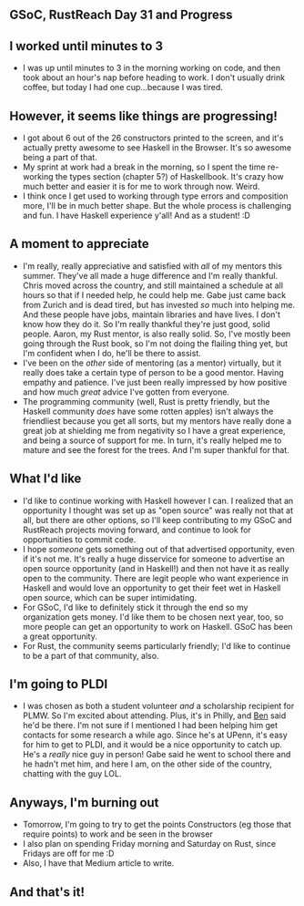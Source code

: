 ## GSoC, RustReach Day 31 and Progress

## I worked until minutes to 3
- I was up until minutes to 3 in the morning working on code, and then took about an hour's nap before heading to work.
  I don't usually drink coffee, but today I had one cup...because I was tired.
  
## However, it seems like things are progressing!
- I got about 6 out of the 26 constructors printed to the screen, and it's actually pretty awesome to see Haskell
  in the Browser. It's so awesome being a part of that.
- My sprint at work had a break in the morning, so I spent the time re-working the types section (chapter 5?) of 
  Haskellbook. It's crazy how much better and easier it is for me to work through now. Weird.
- I think once I get used to working through type errors and composition more, I'll be in much better shape.
  But the whole process is challenging and fun. I have Haskell experience y'all! And as a student! :D
 
## A moment to appreciate
- I'm really, really appreciative and satisfied with *all* of my mentors this summer. They've all made a huge
  difference and I'm really thankful. Chris moved across the country, and still maintained a schedule at all hours
  so that if I needed help, he could help me. Gabe just came back from Zurich and is dead tired, but has invested *so*
  much into helping me. And these people have jobs, maintain libraries and have lives. I don't know how they do it.
  So I'm really thankful they're just good, solid people. Aaron, my Rust mentor, is also really solid. So, I've mostly
  been going through the Rust book, so I'm not doing the flailing thing yet, but I'm confident when I do, he'll be there
  to assist.
- I've been on the *other* side of mentoring (as a mentor) virtually, but it really does take a certain type of person to
  be a good mentor. Having empathy and patience. I've just been really impressed by how positive and how much *great* advice
  I've gotten from everyone.
- The programming community (well, Rust is pretty friendly, but the Haskell community *does* have some rotten apples) isn't
  always the friendliest because you get all sorts, but my mentors have really done a great job at shielding me from
  negativity so I have a great experience, and being a source of support for me. In turn, it's really helped me to mature
  and see the forest for the trees. And I'm super thankful for that.
  
## What I'd like
- I'd like to continue working with Haskell however I can. I realized that an opportunity I thought was set up as "open
  source" was really not that at all, but there are other options, so I'll keep contributing to my GSoC and RustReach
  projects moving forward, and continue to look for opportunities to commit code.
- I hope *someone* gets something out of that advertised opportunity, even if it's not me. It's really a huge disservice
  for someone to advertise an open source opportunity (and in Haskell!) and then not have it as really open to the community.
  There are legit people who want experience in Haskell and would love an opportunity to get their feet wet in Haskell open
  source, which can be super intimidating.
- For GSoC, I'd like to definitely stick it through the end so my organization gets money. I'd like them to be chosen next year,
  too, so more people can get an opportunity to work on Haskell. GSoC has been a great opportunity. 
- For Rust, the community seems particularly friendly; I'd like to continue to be a part of that community, also.

## I'm going to PLDI
- I was chosen as both a student volunteer *and* a scholarship recipient for PLMW. So I'm excited about attending. Plus,
  it's in Philly, and [Ben](https://en.wikipedia.org/wiki/Benjamin_C._Pierce) said he'd be there. I'm not sure if I mentioned I had been helping him get contacts for some
  research a while ago. Since he's at UPenn, it's easy for him to get to PLDI, and it would be a nice opportunity to catch
  up. He's a *really* nice guy in person! Gabe said he went to school there and he hadn't met him, and here I am, on the
  other side of the country, chatting with the guy LOL.
  
## Anyways, I'm burning out
- Tomorrow, I'm going to try to get the points Constructors (eg those that require points) to work and be seen in the
  browser
- I also plan on spending Friday morning and Saturday on Rust, since Fridays are off for me :D
- Also, I have that Medium article to write.

## And that's it!
  
  
